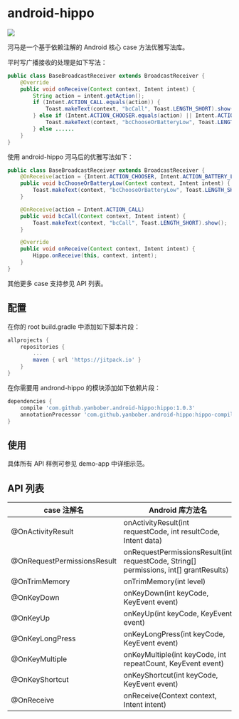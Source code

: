 # android-hippo

[![](https://jitpack.io/v/yanbober/android-hippo.svg)](https://jitpack.io/#yanbober/android-hippo)

河马是一个基于依赖注解的 Android 核心 case 方法优雅写法库。

平时写广播接收的处理是如下写法：
```java
public class BaseBroadcastReceiver extends BroadcastReceiver {
    @Override
    public void onReceive(Context context, Intent intent) {
        String action = intent.getAction();
        if (Intent.ACTION_CALL.equals(action)) {
            Toast.makeText(context, "bcCall", Toast.LENGTH_SHORT).show();
        } else if (Intent.ACTION_CHOOSER.equals(action) || Intent.ACTION_BATTERY_LOW.equals(action)) {
            Toast.makeText(context, "bcChooseOrBatteryLow", Toast.LENGTH_SHORT).show();
        } else ......
    }
}
```

使用 android-hippo 河马后的优雅写法如下：
```java
public class BaseBroadcastReceiver extends BroadcastReceiver {
    @OnReceive(action = {Intent.ACTION_CHOOSER, Intent.ACTION_BATTERY_LOW})
    public void bcChooseOrBatteryLow(Context context, Intent intent) {
        Toast.makeText(context, "bcChooseOrBatteryLow", Toast.LENGTH_SHORT).show();
    }

    @OnReceive(action = Intent.ACTION_CALL)
    public void bcCall(Context context, Intent intent) {
        Toast.makeText(context, "bcCall", Toast.LENGTH_SHORT).show();
    }

    @Override
    public void onReceive(Context context, Intent intent) {
        Hippo.onReceive(this, context, intent);
    }
}
```
其他更多 case 支持参见 API 列表。

## 配置

在你的 root build.gradle 中添加如下脚本片段：
```gradle
allprojects {
    repositories {
        ...
        maven { url 'https://jitpack.io' }
    }
}
```

在你需要用 andrond-hippo 的模块添加如下依赖片段：
```gradle
dependencies {
    compile 'com.github.yanbober.android-hippo:hippo:1.0.3'
    annotationProcessor 'com.github.yanbober.android-hippo:hippo-compiler:1.0.3'
}
```

## 使用

具体所有 API 样例可参见 demo-app 中详细示范。

## API 列表

|case 注解名|Android 库方法名|
|----|----|
|@OnActivityResult|onActivityResult(int requestCode, int resultCode, Intent data)|
|@OnRequestPermissionsResult|onRequestPermissionsResult(int requestCode, String[] permissions, int[] grantResults)|
|@OnTrimMemory|onTrimMemory(int level)|
|@OnKeyDown|onKeyDown(int keyCode, KeyEvent event)|
|@OnKeyUp|onKeyUp(int keyCode, KeyEvent event)|
|@OnKeyLongPress|onKeyLongPress(int keyCode, KeyEvent event)|
|@OnKeyMultiple|onKeyMultiple(int keyCode, int repeatCount, KeyEvent event)|
|@OnKeyShortcut|onKeyShortcut(int keyCode, KeyEvent event)|
|@OnReceive|onReceive(Context context, Intent intent)|


